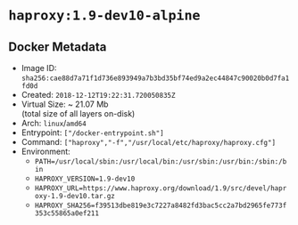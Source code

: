 # `haproxy:1.9-dev10-alpine`

## Docker Metadata

- Image ID: `sha256:cae88d7a71f1d736e893949a7b3bd35bf74ed9a2ec44847c90020b0d7fa1fd0d`
- Created: `2018-12-12T19:22:31.720050835Z`
- Virtual Size: ~ 21.07 Mb  
  (total size of all layers on-disk)
- Arch: `linux`/`amd64`
- Entrypoint: `["/docker-entrypoint.sh"]`
- Command: `["haproxy","-f","/usr/local/etc/haproxy/haproxy.cfg"]`
- Environment:
  - `PATH=/usr/local/sbin:/usr/local/bin:/usr/sbin:/usr/bin:/sbin:/bin`
  - `HAPROXY_VERSION=1.9-dev10`
  - `HAPROXY_URL=https://www.haproxy.org/download/1.9/src/devel/haproxy-1.9-dev10.tar.gz`
  - `HAPROXY_SHA256=f39513dbe819e3c7227a8482fd3bac5cc2a7bd2965fe773f353c55865a0ef211`
